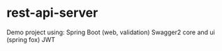 # rest-api-server

Demo project using:
Spring Boot (web, validation)
Swagger2 core and ui (spring fox)
JWT
